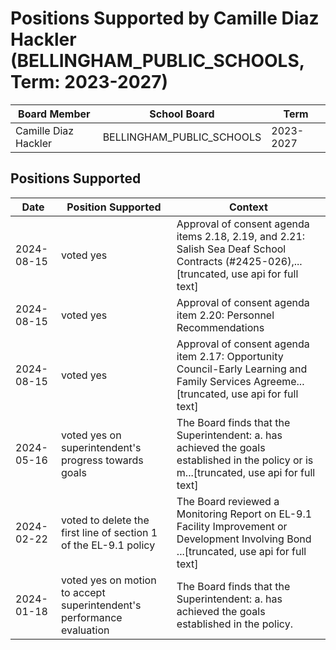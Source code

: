 # Positions Supported by Camille Diaz Hackler (BELLINGHAM_PUBLIC_SCHOOLS, Term: 2023-2027)

| Board Member | School Board | Term |
|--------------|--------------|------|
| Camille Diaz Hackler | BELLINGHAM_PUBLIC_SCHOOLS | 2023-2027 |

## Positions Supported

| Date       | Position Supported           | Context            |
|------------|------------------------------|--------------------|
| 2024-08-15 | voted yes | Approval of consent agenda items 2.18, 2.19, and 2.21: Salish Sea Deaf School Contracts (#2425-026),...[truncated, use api for full text] |
| 2024-08-15 | voted yes | Approval of consent agenda item 2.20: Personnel Recommendations |
| 2024-08-15 | voted yes | Approval of consent agenda item 2.17: Opportunity Council-Early Learning and Family Services Agreeme...[truncated, use api for full text] |
| 2024-05-16 | voted yes on superintendent's progress towards goals | The Board finds that the Superintendent: a. has achieved the goals established in the policy or is m...[truncated, use api for full text] |
| 2024-02-22 | voted to delete the first line of section 1 of the EL-9.1 policy | The Board reviewed a Monitoring Report on EL-9.1 Facility Improvement or Development Involving Bond ...[truncated, use api for full text] |
| 2024-01-18 | voted yes on motion to accept superintendent's performance evaluation | The Board finds that the Superintendent: a. has achieved the goals established in the policy. |

